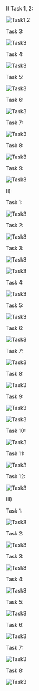I)
Task 1, 2:

![Task1,2](https://github.com/Touir/Lab02/blob/master/1%2C2.png)

Task 3:

![Task3](https://github.com/Touir/Lab02/blob/master/3.png)

Task 4:

![Task3](https://github.com/Touir/Lab02/blob/master/4.png)

Task 5:

![Task3](https://github.com/Touir/Lab02/blob/master/5.png)

Task 6:

![Task3](https://github.com/Touir/Lab02/blob/master/6.png)

Task 7:

![Task3](https://github.com/Touir/Lab02/blob/master/7.png)

Task 8:

![Task3](https://github.com/Touir/Lab02/blob/master/8.png)

Task 9:

![Task3](https://github.com/Touir/Lab02/blob/master/9.png)

II)

Task 1:

![Task3](https://github.com/Touir/Lab02/blob/master/2.1.png)

Task 2:

![Task3](https://github.com/Touir/Lab02/blob/master/2.2.png)

Task 3:

![Task3](https://github.com/Touir/Lab02/blob/master/2.3.1.png)

![Task3](https://github.com/Touir/Lab02/blob/master/2.3.2.png)

Task 4:

![Task3](https://github.com/Touir/Lab02/blob/master/2.4.png)

Task 5:

![Task3](https://github.com/Touir/Lab02/blob/master/2.5.png)

Task 6:

![Task3](https://github.com/Touir/Lab02/blob/master/2.6.png)

Task 7:

![Task3](https://github.com/Touir/Lab02/blob/master/2.7.png)

Task 8:

![Task3](https://github.com/Touir/Lab02/blob/master/2.8.png)

Task 9:

![Task3](https://github.com/Touir/Lab02/blob/master/2.9.1.png)

![Task3](https://github.com/Touir/Lab02/blob/master/2.9.2.png)

Task 10:

![Task3](https://github.com/Touir/Lab02/blob/master/2.10.png)

Task 11:

![Task3](https://github.com/Touir/Lab02/blob/master/2.11.png)

Task 12:

![Task3](https://github.com/Touir/Lab02/blob/master/2.12.png)

III)

Task 1:

![Task3](https://github.com/Touir/Lab02/blob/master/3.1.png)

Task 2:

![Task3](https://github.com/Touir/Lab02/blob/master/3.2.png)

Task 3:

![Task3](https://github.com/Touir/Lab02/blob/master/3.3.png)

Task 4:

![Task3](https://github.com/Touir/Lab02/blob/master/3.4.png)

Task 5:

![Task3](https://github.com/Touir/Lab02/blob/master/3.5.png)

Task 6:

![Task3](https://github.com/Touir/Lab02/blob/master/3.6-3.7.png)

Task 7:

![Task3](https://github.com/Touir/Lab02/blob/master/3.7.png)

Task 8:

![Task3](https://github.com/Touir/Lab02/blob/master/3.8.png)


